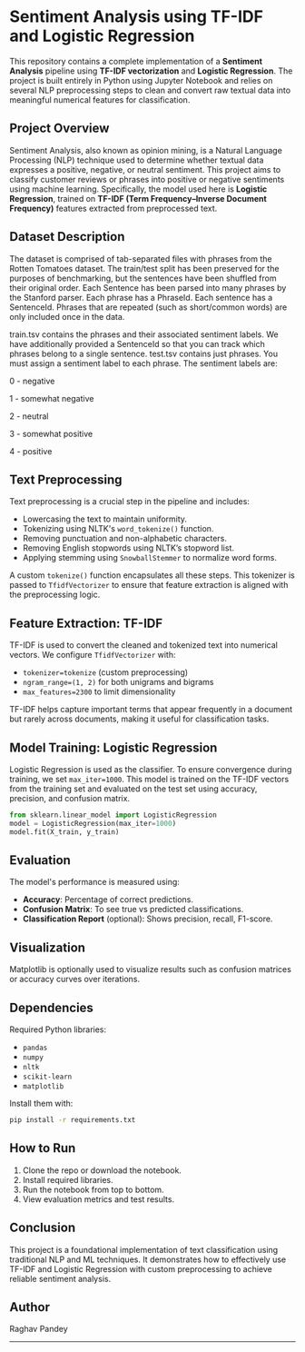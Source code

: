 
# Sentiment Analysis using TF-IDF and Logistic Regression

This repository contains a complete implementation of a **Sentiment Analysis** pipeline using **TF-IDF vectorization** and **Logistic Regression**. The project is built entirely in Python using Jupyter Notebook and relies on several NLP preprocessing steps to clean and convert raw textual data into meaningful numerical features for classification.

##  Project Overview

Sentiment Analysis, also known as opinion mining, is a Natural Language Processing (NLP) technique used to determine whether textual data expresses a positive, negative, or neutral sentiment. This project aims to classify customer reviews or phrases into positive or negative sentiments using machine learning. Specifically, the model used here is **Logistic Regression**, trained on **TF-IDF (Term Frequency–Inverse Document Frequency)** features extracted from preprocessed text.

## Dataset Description


The dataset is comprised of tab-separated files with phrases from the Rotten Tomatoes dataset. The train/test split has been preserved for the purposes of benchmarking, but the sentences have been shuffled from their original order. Each Sentence has been parsed into many phrases by the Stanford parser. Each phrase has a PhraseId. Each sentence has a SentenceId. Phrases that are repeated (such as short/common words) are only included once in the data.


train.tsv contains the phrases and their associated sentiment labels. We have additionally provided a SentenceId so that you can track which phrases belong to a single sentence.
test.tsv contains just phrases. You must assign a sentiment label to each phrase.
The sentiment labels are:

0 - negative

1 - somewhat negative

2 - neutral

3 - somewhat positive

4 - positive

## Text Preprocessing

Text preprocessing is a crucial step in the pipeline and includes:
- Lowercasing the text to maintain uniformity.
- Tokenizing using NLTK's `word_tokenize()` function.
- Removing punctuation and non-alphabetic characters.
- Removing English stopwords using NLTK’s stopword list.
- Applying stemming using `SnowballStemmer` to normalize word forms.

A custom `tokenize()` function encapsulates all these steps. This tokenizer is passed to `TfidfVectorizer` to ensure that feature extraction is aligned with the preprocessing logic.

##  Feature Extraction: TF-IDF

TF-IDF is used to convert the cleaned and tokenized text into numerical vectors. We configure `TfidfVectorizer` with:
- `tokenizer=tokenize` (custom preprocessing)
- `ngram_range=(1, 2)` for both unigrams and bigrams
- `max_features=2300` to limit dimensionality

TF-IDF helps capture important terms that appear frequently in a document but rarely across documents, making it useful for classification tasks.

##  Model Training: Logistic Regression

Logistic Regression is used as the classifier. To ensure convergence during training, we set `max_iter=1000`. This model is trained on the TF-IDF vectors from the training set and evaluated on the test set using accuracy, precision, and confusion matrix.

```python
from sklearn.linear_model import LogisticRegression
model = LogisticRegression(max_iter=1000)
model.fit(X_train, y_train)
```

## Evaluation

The model's performance is measured using:
- **Accuracy**: Percentage of correct predictions.
- **Confusion Matrix**: To see true vs predicted classifications.
- **Classification Report** (optional): Shows precision, recall, F1-score.

##  Visualization

Matplotlib is optionally used to visualize results such as confusion matrices or accuracy curves over iterations.

##  Dependencies

Required Python libraries:
- `pandas`
- `numpy`
- `nltk`
- `scikit-learn`
- `matplotlib`

Install them with:
```bash
pip install -r requirements.txt
```

##  How to Run

1. Clone the repo or download the notebook.
2. Install required libraries.
3. Run the notebook from top to bottom.
4. View evaluation metrics and test results.

##  Conclusion

This project is a foundational implementation of text classification using traditional NLP and ML techniques. It demonstrates how to effectively use TF-IDF and Logistic Regression with custom preprocessing to achieve reliable sentiment analysis.

## Author

Raghav Pandey 

---
